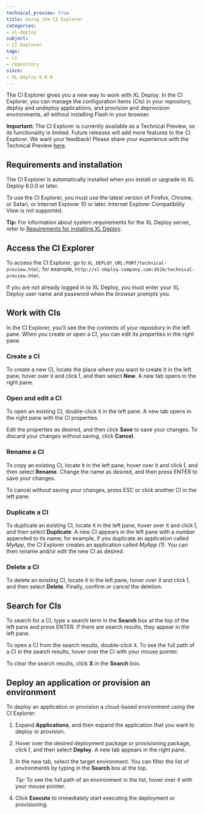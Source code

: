 ```yaml
---
technical_preview: true
title: Using the CI Explorer
categories:
- xl-deploy
subject:
- CI Explorer
tags:
- ci
- repository
since:
- XL Deploy 6.0.0
---
```


The CI Explorer gives you a new way to work with XL Deploy. In the CI Explorer, you can manage the configuration items (CIs) in your repository, deploy and undeploy applications, and provision and deprovision environments, all without installing Flash in your browser.

**Important:** The CI Explorer is currently available as a Technical Preview, so its functionality is limited. Future releases will add more features to the CI Explorer. We want your feedback! Please share your experience with the Technical Preview [here](https://www.surveymonkey.com/r/N7JBZSN).

## Requirements and installation

The CI Explorer is automatically installed when you install or upgrade to XL Deploy 6.0.0 or later.

To use the CI Explorer, you must use the latest version of Firefox, Chrome, or Safari, or Internet Explorer 10 or later. Internet Explorer Compatibility View is not supported.

**Tip:** For information about system requirements for the XL Deploy server, refer to [Requirements for installing XL Deploy](/xl-deploy/concept/requirements-for-installing-xl-deploy.html).

## Access the CI Explorer

To access the CI Explorer, go to `XL_DEPLOY_URL:PORT/technical-preview.html`; for example, `http://xl-deploy.company.com:4516/technical-preview.html`.

If you are not already logged in to XL Deploy, you must enter your XL Deploy user name and password when the browser prompts you.

## Work with CIs

In the CI Explorer, you'll see the the contents of your repository in the left pane. When you create or open a CI, you can edit its properties in the right pane.

### Create a CI

To create a new CI, locate the place where you want to create it in the left pane, hover over it and click ![CI Explorer action menu](/images/menu_three_dots.png), and then select **New**. A new tab opens in the right pane.

### Open and edit a CI

To open an existing CI, double-click it in the left pane. A new tab opens in the right pane with the CI properties.

Edit the properties as desired, and then click **Save** to save your changes. To discard your changes without saving, click **Cancel**.

### Rename a CI

To copy an existing CI, locate it in the left pane, hover over it and click ![CI Explorer action menu](/images/menu_three_dots.png), and then select **Rename**. Change the name as desired, and then press ENTER to save your changes.

To cancel without saving your changes, press ESC or click another CI in the left pane.

### Duplicate a CI

To duplicate an existing CI, locate it in the left pane, hover over it and click ![CI Explorer action menu](/images/menu_three_dots.png), and then select **Duplicate**. A new CI appears in the left pane with a number appended to its name; for example, if you duplicate an application called _MyApp_, the CI Explorer creates an application called _MyApp (1)_. You can then rename and/or edit the new CI as desired.

### Delete a CI

To delete an existing CI, locate it in the left pane, hover over it and click ![CI Explorer action menu](/images/menu_three_dots.png), and then select **Delete**. Finally, confirm or cancel the deletion.

## Search for CIs

To search for a CI, type a search term in the **Search** box at the top of the left pane and press ENTER. If there are search results, they appear in the left pane.

To open a CI from the search results, double-click it. To see the full path of a CI in the search results, hover over the CI with your mouse pointer.

To clear the search results, click **X** in the **Search** box.

## Deploy an application or provision an environment

To deploy an application or provision a cloud-based environment using the CI Explorer:

1. Expand **Applications**, and then expand the application that you want to deploy or provision.
2. Hover over the desired deployment package or provisioning package, click ![CI Explorer action menu](/images/menu_three_dots.png), and then select **Deploy**. A new tab appears in the right pane.
3. In the new tab, select the target environment. You can filter the list of environments by typing in the **Search** box at the top.

    *Tip:* To see the full path of an environment in the list, hover over it with your mouse pointer.

4. Click **Execute** to immediately start executing the deployment or provisioning.
